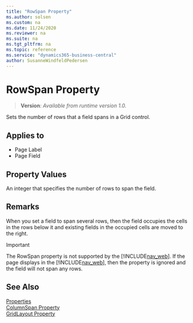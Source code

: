 ```yaml
---
title: "RowSpan Property"
ms.author: solsen
ms.custom: na
ms.date: 11/24/2020
ms.reviewer: na
ms.suite: na
ms.tgt_pltfrm: na
ms.topic: reference
ms.service: "dynamics365-business-central"
author: SusanneWindfeldPedersen
---
```

[//]: # (START>DO_NOT_EDIT)
[//]: # (IMPORTANT:Do not edit any of the content between here and the END>DO_NOT_EDIT.)
[//]: # (Any modifications should be made in the .xml files in the ModernDev repo.)
# RowSpan Property
> **Version**: _Available from runtime version 1.0._

Sets the number of rows that a field spans in a Grid control.

## Applies to
-   Page Label
-   Page Field


[//]: # (IMPORTANT: END>DO_NOT_EDIT)


## Property Values

 An integer that specifies the number of rows to span the field.  
  
## Remarks

When you set a field to span several rows, then the field occupies the cells in the rows below it and existing fields in the occupied cells are moved to the right. 
<!--  //NAV For example, the following illustration shows a GridLayout control that consists of four fields arranged in two rows.  
  
![GridLayout of 4 fields in 2 rows and 2 columns](../media/NAVGridLayout2rX2c.png "NAVGridLayout2rX2c")  
  
If you set Field 1 to span two rows, then the following layout is displayed:  
  
![GridLayout showing row span](../media/NAVGridLayoutRowSpan.png "NAVGridLayoutRowSpan")  
 
-->

> [!IMPORTANT]  
> The RowSpan property is not supported by the [!INCLUDE[nav_web](../includes/nav_web_md.md)]. If the page displays in the [!INCLUDE[nav_web](../includes/nav_web_md.md)], then the property is ignored and the field will not span any rows.

## See Also

[Properties](devenv-properties.md)  
[ColumnSpan Property](devenv-columnspan-property.md)  
[GridLayout Property](devenv-gridlayout-property.md)  